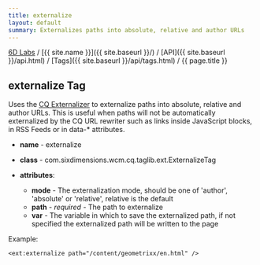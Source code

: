 ```yaml
---
title: externalize
layout: default
summary: Externalizes paths into absolute, relative and author URLs
---
```


[6D Labs](http://labs.sixdimensions.com) / [{{ site.name }}]({{ site.baseurl }}/) / [API]({{ site.baseurl }}/api.html) / [Tags]({{ site.baseurl }}/api/tags.html) / {{ page.title }}

## externalize Tag

Uses the [CQ Externalizer](http://dev.day.com/docs/en/cq/current/javadoc/com/day/cq/commons/Externalizer.html)
to externalize paths into absolute, relative and author URLs.  This is useful when paths 
will not be automatically externalized by the CQ URL rewriter such as links inside 
JavaScript blocks, in RSS Feeds or in data-* attributes.

* **name** - externalize
* **class** - com.sixdimensions.wcm.cq.taglib.ext.ExternalizeTag
* **attributes**:

  * **mode** - The externalization mode, should be one of 'author', 'absolute' or 
      'relative', relative is the default
  * **path** -  *required* - The path to externalize
  * **var** -  The variable in which to save the externalized path, if not specified the 
      externalized path will be written to the page
  
Example:

	<ext:externalize path="/content/geometrixx/en.html" />
